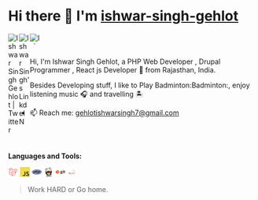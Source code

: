 # Hi there 👋 I'm <a href="https://github.com/ishwar-singh-gehlot">ishwar-singh-gehlot</a>
<a href="https://twitter.com/IshwarS10131942">
  <img align="left" alt=" Ishwar Singh Gehlot | Twitter" width="22px" src="https://cdn.jsdelivr.net/npm/simple-icons@v3/icons/twitter.svg" />
</a>
<a href="https://www.linkedin.com/in/ishwar-singh-gehlot7">
  <img align="left" alt="Ishwar Singh's LinkdeIN" width="22px" src="https://cdn.jsdelivr.net/npm/simple-icons@v3/icons/linkedin.svg" />
</a>
<a href="https://www.instagram.com/i_ishwar_singh28">
  <img align="left" alt="Ishwar Singh's Instagram" width="22px" height="22px" src="https://cdn.jsdelivr.net/npm/simple-icons@v3/icons/instagram.svg" />
</a>
<br />
<br />

Hi, I'm Ishwar Singh Gehlot, a PHP Web Developer , Drupal Programmer , React js Developer  🚀 from Rajasthan, India.

Besides Developing stuff, I like to Play Badminton:Badminton:, enjoy listening music 🎧 and travelling 🏝️ 

- 📫 Reach me: <a href="mailto:gehlotishwarsingh7@gmail.com">gehlotishwarsingh7@gmail.com</a>

&nbsp;
<br>
<br>
<br>
**Languages and Tools:**

<code><img height="20" src="https://raw.githubusercontent.com/github/explore/80688e429a7d4ef2fca1e82350fe8e3517d3494d/topics/laravel/laravel.png"></code>
<code><img height="20" src="https://raw.githubusercontent.com/github/explore/80688e429a7d4ef2fca1e82350fe8e3517d3494d/topics/javascript/javascript.png"></code>
<code><img height="20" src="https://raw.githubusercontent.com/github/explore/80688e429a7d4ef2fca1e82350fe8e3517d3494d/topics/php/php.png"></code>
<code><img height="20" src="https://raw.githubusercontent.com/github/explore/80688e429a7d4ef2fca1e82350fe8e3517d3494d/topics/composer/composer.png"></code>
<code><img height="20" src="https://raw.githubusercontent.com/github/explore/80688e429a7d4ef2fca1e82350fe8e3517d3494d/topics/git/git.png"></code>
<code><img height="20" src="https://raw.githubusercontent.com/github/explore/80688e429a7d4ef2fca1e82350fe8e3517d3494d/topics/mysql/mysql.png"></code>



> Work HARD or Go home.

